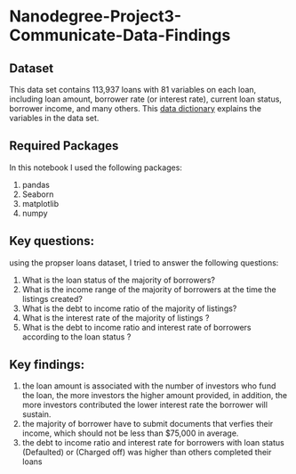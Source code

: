 # Nanodegree-Project3-Communicate-Data-Findings

## Dataset
This data set contains 113,937 loans with 81 variables on each
loan, including loan amount, borrower rate (or interest rate),
current loan status, borrower income, and many others.
This [data dictionary](https://docs.google.com/spreadsheets/d/1gDyi_L4UvIrLTEC6Wri5nbaMmkGmLQBk-Yx3z0XDEtI/edit#gid=0) explains the variables in the data set.


## Required Packages 
In this notebook I used the following packages: 
1. pandas 
2. Seaborn 
3. matplotlib 
4. numpy 

## Key questions:
using the propser loans dataset, I tried to answer the following questions:
1. What is the loan status of the majority of borrowers?
2. What is the income range of the majority of borrowers at the time the listings created? 
3. What is the debt to income ratio of the majority of listings?
4. What is the interest rate of the majority of listings ?
5. What is the debt to income ratio and interest rate of borrowers according to the loan status ?

## Key findings:
1.  the loan amount is associated with the number of investors who fund the loan, the more investors the higher amount provided, in addition, the more investors contributed the lower interest rate the borrower will sustain.
2. the majority of borrower have to submit documents that verfies their income, which should not be less than $75,000 in average.
3. the debt to income ratio and interest rate for borrowers with loan status (Defaulted) or (Charged off) was higher than others completed their loans 

